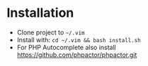# Installation

- Clone project to `~/.vim`
- Install with: `cd ~/.vim && bash install.sh`
- For PHP Autocomplete also install https://github.com/phpactor/phpactor.git
